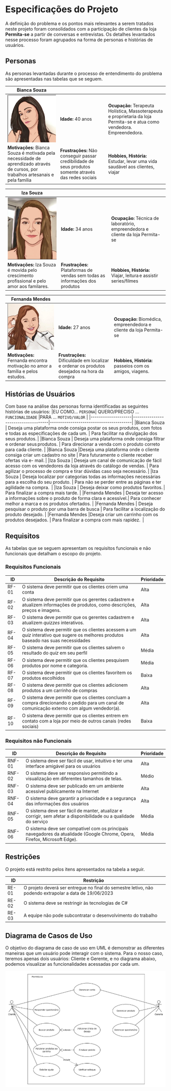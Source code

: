 # Especificações do Projeto

A definição do problema e os pontos mais relevantes a serem tratados neste projeto foram consolidados com a participação de clientes da loja **Permita-se** a partir de conversas e entrevistas. Os detalhes levantados nesse processo foram agrupados na forma de personas e histórias de usuários.

## Personas

As personas levantadas durante o processo de entendimento do problema são apresentadas nas tabelas que se seguem. 

| **Bianca Souza** |      |      |
|------------------------------|------|------|
|![persona1](img/persona1.jpg) | **Idade:** 40 anos  | **Ocupação:** Terapeuta Holística, Massoterapeuta e proprietaria da loja Permita-se e atua como vendedora. Empreendedora. |
| **Motivações:** Bianca Souza é motivada pela necessidade de aprendizado através de cursos, por trabalhos artesanais e pela família	| **Frustrações:** Não conseguir passar credibilidade de seus produtos somente através das redes sociais | **Hobbies, História:** Estudar, levar uma vida saudável aos clientes, viajar|

| **Iza Souza** |      |      |
|------------------------------|------|------|
|![persona2](img/persona2.jpg) | **Idade:** 34 anos  | **Ocupação:** Técnica de laboratório, empreendedora e cliente da loja Permita-se  |
| **Motivações:** Iza Souza é movida pelo crescimento profissional e pelo amor aos familares.	| **Frustrações:** Plataformas de vendas sem todas as informações dos produtos | **Hobbies, História:** Viajar, leitura e assistir series/filmes|

| **Fernanda Mendes** |      |      |
|------------------------------|------|------|
|![persona3](img/persona3.jpg) | **Idade:** 27 anos  | **Ocupação:** Biomédica, empreendedora e cliente da loja Permita-se |
| **Motivações:** Fernanda encontra motivação no amor a família e pelos estudos.	| **Frustrações:** Dificuldade em localizar e ordenar os produtos desejados na hora da compra | **Hobbies, História:** passeios com os amigos, viagens.|


## Histórias de Usuários

Com base na análise das personas forma identificadas as seguintes histórias de usuários:
|EU COMO... `PERSONA`| QUERO/PRECISO ... `FUNCIONALIDADE` |PARA ... `MOTIVO/VALOR`                 |
|--------------------|------------------------------------|----------------------------------------|
|Bianca Souza        | Deseja uma plataforma onde consiga postar os seus produtos, com fotos e todas as especificações de cada um. | Para facilitar na divulgação dos seus produtos. |
|Bianca Souza          | Deseja uma plataforma onde consiga filtrar e ordenar seus produtos. | Para direcionar a venda com o produto correto para cada cliente. |
|Bianca Souza     |Deseja uma plataforma onde o cliente consiga criar um cadastro no site  | Para futuramente o cliente receber ofertas via e- mail. |
|Iza Souza      | Deseja um canal de comunicação de fácil acesso com os vendedores da loja através do catálogo de vendas. | Para agilizar o processo de compra e tirar dúvidas caso seja necessário. |
|Iza Souza       | Deseja localizar por categorias todas as informações necessárias para a escolha do seu produto. | Para não se perder entre as páginas e ter agilidade na compra.  |
|Iza Souza        | Deseja deixar como produtos favoritos. | Para finalizar a compra mais tarde. |
|Fernanda Mendes        | Deseja ter acesso a informações sobre o produto de forma clara e acessível.| Para conhecer melhor a marca e os produtos ofertados. |
|Fernanda Mendes     |   Deseja pesquisar o produto por uma barra de busca | Para facilitar a localização do produto desejado. |
|Fernanda Mendes       |Deseja criar um carrinho com os produtos desejados. | Para finalizar a compra com mais rapidez.  |

## Requisitos

As tabelas que se seguem apresentam os requisitos funcionais e não funcionais que detalham o escopo do projeto.

### Requisitos Funcionais

|ID    | Descrição do Requisito  | Prioridade |
|------|-----------------------------------------|----|
|RF-01| O sistema deve permitir que os clientes criem uma conta | Alta |
|RF-02| O sistema deve permitir que os gerentes cadastrem e atualizem informações de produtos, como descrições, preços e imagens. | Alta | 
|RF-03| O sistema deve permitir que os gerentes cadastrem e atualizem *quizzes* interativos. | Alta |
|RF-04| O sistema deve permitir que os clientes acessem a um *quiz* interativo que sugere os melhores produtos baseado nas suas necessidades | Alta |
|RF-05| O sistema deve permitir que os clientes salvem o resultado do *quiz* em seu perfil | Média | 
|RF-06| O sistema deve permitir que os clientes pesquisem produtos por nome e categoria.	| Média |
|RF-07| O sistema deve permitir que os clientes favoritem os produtos escolhidos | Baixa | 
|RF-08| O sistema deve permitir que os clientes adicionem produtos a um carrinho de compras  | Alta |
|RF-09| O sistema deve permitir que os clientes concluam a compra direcionando o pedido para um canal de comunicação externo com algum vendedor(a). | Alta | 
|RF-10| O sistema deve permitir que os clientes entrem em contato com a loja por meio de outros canais (redes sociais) | Baixa | 


### Requisitos não Funcionais

|ID     | Descrição do Requisito  |Prioridade |
|-------|-------------------------|----|
|RNF-01| O sistema deve ser fácil de usar, intuitivo e ter uma interface amigável para os usuários | Alta | 
|RNF-02| O sistema deve ser responsivo permitindo a visualização em diferentes tamanhos de telas.  |  Médio | 
|RNF-03| O sistema deve ser publicado em um ambiente acessível publicamente na Internet | Alta | 
|RNF-04| O sistema deve garantir a privacidade e a segurança das informações dos usuários |  Alta | 
|RNF-05| O sistema deve ser fácil de manter, atualizar e corrigir, sem afetar a disponibilidade ou a qualidade do serviço  | Média | 
|RNF-06| O sistema deve ser compatível com os principais navegadores da atualidade (Google Chrome, Opera, Firefox, Microsoft Edge).  |  Média | 

## Restrições

O projeto está restrito pelos itens apresentados na tabela a seguir.

|ID| Restrição                                             |
|--|-------------------------------------------------------|
|RE-01| O projeto deverá ser entregue no final do semestre letivo, não podendo extrapolar a data de 19/06/2023 |
|RE-02| O sistema deve se restringir às tecnologias de C# |
|RE-03| A equipe não pode subcontratar o desenvolvimento do trabalho   |

## Diagrama de Casos de Uso

O objetivo do diagrama de caso de uso em UML é demonstrar as diferentes maneiras que um usuário pode interagir com o sistema. Para o nosso caso, teremos apenas dois usuários: Cliente e Gerente, e no diagrama abaixo, podemos visualizar as funcionalidades acessadas por cada um.

![diagrama-casos-de-uso](img/casos-de-uso-permita-se.png)
